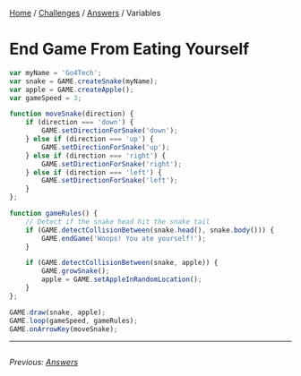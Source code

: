 [Home](../../README.md) / [Challenges](../README.md) / [Answers](./) / Variables

# End Game From Eating Yourself

```javascript
var myName = 'Go4Tech';
var snake = GAME.createSnake(myName);
var apple = GAME.createApple();
var gameSpeed = 3;

function moveSnake(direction) {
	if (direction === 'down') {
		GAME.setDirectionForSnake('down');
	} else if (direction === 'up') {
		GAME.setDirectionForSnake('up');
	} else if (direction === 'right') {
		GAME.setDirectionForSnake('right');
	} else if (direction === 'left') {
		GAME.setDirectionForSnake('left');
	}
};

function gameRules() {
    // Detect if the snake head hit the snake tail
	if (GAME.detectCollisionBetween(snake.head(), snake.body())) {
		GAME.endGame('Woops! You ate yourself!');
	}

	if (GAME.detectCollisionBetween(snake, apple)) {
		GAME.growSnake();
		apple = GAME.setAppleInRandomLocation();
	}
};

GAME.draw(snake, apple);
GAME.loop(gameSpeed, gameRules);
GAME.onArrowKey(moveSnake);

```

---

<div style="overflow:auto">

<div style="float: left">

<i>Previous: <a href="./">Answers</a></i>


</div>